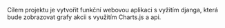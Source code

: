 Cílem  projektu je vytvořit funkční webovou aplikaci s vyžitím djanga, která bude zobrazovat grafy akcii s využitím Charts.js a api.



